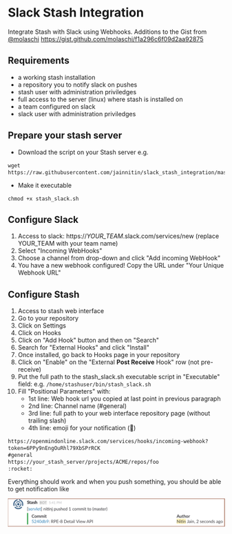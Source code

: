 # Slack Stash Integration

Integrate Stash with Slack using Webhooks. Additions to the Gist from [@molaschi](https://github.com/molaschi)
https://gist.github.com/molaschi/f1a296c6f09d2aa92875

## Requirements

- a working stash installation
- a repository you to notify slack on pushes
- stash user with administration priviledges
- full access to the server (linux) where stash is installed on
- a team configured on slack
- slack user with administration priviledges
 
## Prepare your stash server ##

- Download the script on your Stash server e.g.
```
wget https://raw.githubusercontent.com/jainnitin/slack_stash_integration/master/stash_slack.sh
```
- Make it executable
```
chmod +x stash_slack.sh
```

## Configure Slack ##
1. Access to slack: 
https://*YOUR_TEAM*.slack.com/services/new (replace YOUR_TEAM with your team name)
2. Select "Incoming WebHooks"
3. Choose a channel from drop-down and click "Add incoming WebHook"
4. You have a new webhook configured! Copy the URL under "Your Unique Webhook URL"

## Configure Stash ##
1. Access to stash web interface
2. Go to your repository
3. Click on Settings
4. Click on Hooks
5. Click on "Add Hook" button and then on "Search"
6. Search for "External Hooks" and click "Install"
7. Once installed, go back to Hooks page in your repository
8. Click on "Enable" on the "External **Post Receive** Hook" row (not pre-receive)
9. Put the full path to the stash_slack.sh executable script in "Executable" field: e.g. `/home/stashuser/bin/stash_slack.sh`
10. Fill "Positional Parameters" with:
    - 1st line: Web hook url you copied at last point in previous paragraph
    - 2nd line: Channel name (#general)
    - 3rd line: full path to your web interface repository page (without trailing slash)
    - 4th line: emoji for your notification (:rocket:)
```
https://openmindonline.slack.com/services/hooks/incoming-webhook?token=6PPy9nEngOuRhl79XbSPrRCK
#general
https://your_stash_server/projects/ACME/repos/foo
:rocket:
```

Everything should work and when you push something, you should be able to get notification like

![Slack Image](https://raw.githubusercontent.com/jainnitin/slack_stash_integration/master/slack_notification.png)

